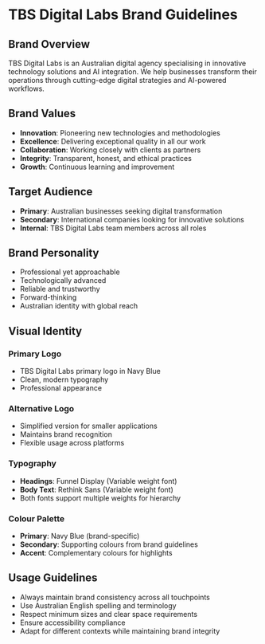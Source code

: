 # TBS Digital Labs Brand Guidelines

## Brand Overview

TBS Digital Labs is an Australian digital agency specialising in innovative technology solutions and AI integration. We help businesses transform their operations through cutting-edge digital strategies and AI-powered workflows.

## Brand Values

- **Innovation**: Pioneering new technologies and methodologies
- **Excellence**: Delivering exceptional quality in all our work
- **Collaboration**: Working closely with clients as partners
- **Integrity**: Transparent, honest, and ethical practices
- **Growth**: Continuous learning and improvement

## Target Audience

- **Primary**: Australian businesses seeking digital transformation
- **Secondary**: International companies looking for innovative solutions
- **Internal**: TBS Digital Labs team members across all roles

## Brand Personality

- Professional yet approachable
- Technologically advanced
- Reliable and trustworthy
- Forward-thinking
- Australian identity with global reach

## Visual Identity

### Primary Logo
- TBS Digital Labs primary logo in Navy Blue
- Clean, modern typography
- Professional appearance

### Alternative Logo
- Simplified version for smaller applications
- Maintains brand recognition
- Flexible usage across platforms

### Typography
- **Headings**: Funnel Display (Variable weight font)
- **Body Text**: Rethink Sans (Variable weight font)
- Both fonts support multiple weights for hierarchy

### Colour Palette
- **Primary**: Navy Blue (brand-specific)
- **Secondary**: Supporting colours from brand guidelines
- **Accent**: Complementary colours for highlights

## Usage Guidelines

- Always maintain brand consistency across all touchpoints
- Use Australian English spelling and terminology
- Respect minimum sizes and clear space requirements
- Ensure accessibility compliance
- Adapt for different contexts while maintaining brand integrity
